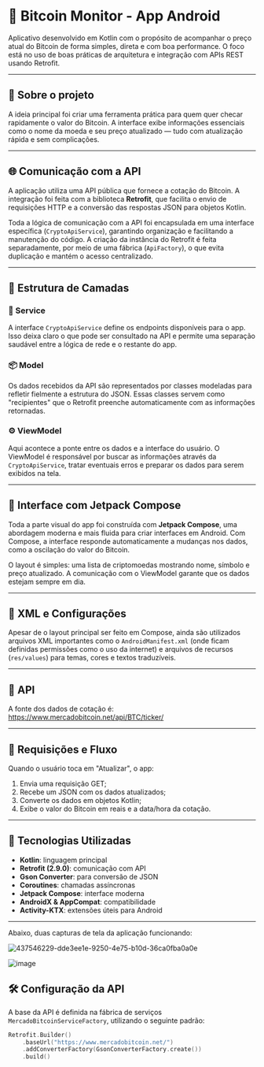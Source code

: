 # 📲 Bitcoin Monitor - App Android

Aplicativo desenvolvido em Kotlin com o propósito de acompanhar o preço atual do Bitcoin de forma simples, direta e com boa performance. O foco está no uso de boas práticas de arquitetura e integração com APIs REST usando Retrofit.

---

## 🧩 Sobre o projeto

A ideia principal foi criar uma ferramenta prática para quem quer checar rapidamente o valor do Bitcoin. A interface exibe informações essenciais como o nome da moeda e seu preço atualizado — tudo com atualização rápida e sem complicações.

---

## 🌐 Comunicação com a API

A aplicação utiliza uma API pública que fornece a cotação do Bitcoin. A integração foi feita com a biblioteca **Retrofit**, que facilita o envio de requisições HTTP e a conversão das respostas JSON para objetos Kotlin.

Toda a lógica de comunicação com a API foi encapsulada em uma interface específica (`CryptoApiService`), garantindo organização e facilitando a manutenção do código. A criação da instância do Retrofit é feita separadamente, por meio de uma fábrica (`ApiFactory`), o que evita duplicação e mantém o acesso centralizado.

---

## 🧱 Estrutura de Camadas

### 🔧 Service

A interface `CryptoApiService` define os endpoints disponíveis para o app. Isso deixa claro o que pode ser consultado na API e permite uma separação saudável entre a lógica de rede e o restante do app.

### 📦 Model

Os dados recebidos da API são representados por classes modeladas para refletir fielmente a estrutura do JSON. Essas classes servem como "recipientes" que o Retrofit preenche automaticamente com as informações retornadas.

### ⚙️ ViewModel

Aqui acontece a ponte entre os dados e a interface do usuário. O ViewModel é responsável por buscar as informações através da `CryptoApiService`, tratar eventuais erros e preparar os dados para serem exibidos na tela.

---

## 🎨 Interface com Jetpack Compose

Toda a parte visual do app foi construída com **Jetpack Compose**, uma abordagem moderna e mais fluida para criar interfaces em Android. Com Compose, a interface responde automaticamente a mudanças nos dados, como a oscilação do valor do Bitcoin.

O layout é simples: uma lista de criptomoedas mostrando nome, símbolo e preço atualizado. A comunicação com o ViewModel garante que os dados estejam sempre em dia.

---

## 📁 XML e Configurações

Apesar de o layout principal ser feito em Compose, ainda são utilizados arquivos XML importantes como o `AndroidManifest.xml` (onde ficam definidas permissões como o uso da internet) e arquivos de recursos (`res/values`) para temas, cores e textos traduzíveis.

---

## 🔗 API

A fonte dos dados de cotação é: https://www.mercadobitcoin.net/api/BTC/ticker/


---

## 📡 Requisições e Fluxo

Quando o usuário toca em "Atualizar", o app:

1. Envia uma requisição GET;
2. Recebe um JSON com os dados atualizados;
3. Converte os dados em objetos Kotlin;
4. Exibe o valor do Bitcoin em reais e a data/hora da cotação.

---

## 🧰 Tecnologias Utilizadas

- **Kotlin**: linguagem principal
- **Retrofit (2.9.0)**: comunicação com API
- **Gson Converter**: para conversão de JSON
- **Coroutines**: chamadas assíncronas
- **Jetpack Compose**: interface moderna
- **AndroidX & AppCompat**: compatibilidade
- **Activity-KTX**: extensões úteis para Android

---

Abaixo, duas capturas de tela da aplicação funcionando:

![437546229-dde3ee1e-9250-4e75-b10d-36ca0fba0a0e](https://github.com/user-attachments/assets/241989de-3046-403b-b32f-9017ede35f9c)

![image](https://github.com/user-attachments/assets/8783f4d0-5106-439c-89a6-cb568049552f)

## 🛠️ Configuração da API

A base da API é definida na fábrica de serviços `MercadoBitcoinServiceFactory`, utilizando o seguinte padrão:

```kotlin
Retrofit.Builder()
    .baseUrl("https://www.mercadobitcoin.net/")
    .addConverterFactory(GsonConverterFactory.create())
    .build()





